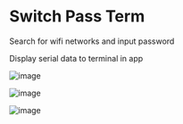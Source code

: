 # Switch Pass Term

Search for wifi networks and input password

Display serial data to terminal in app

![image](https://github.com/kode2go/temperature_iot/assets/29664888/c33c1262-f380-4d36-bc89-85ec50d09047)


![image](https://github.com/kode2go/temperature_iot/assets/29664888/f2cb14b6-3802-48e5-ae3a-eb6ee36ffad9)

![image](https://github.com/kode2go/temperature_iot/assets/29664888/e0c45010-69a6-4633-bc31-b9f565803399)

